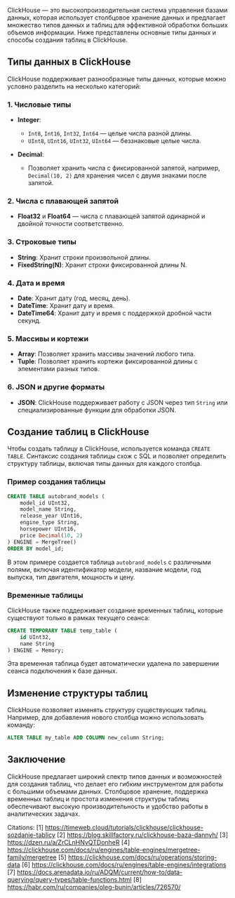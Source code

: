 ClickHouse — это высокопроизводительная система управления базами данных, которая использует столбцовое хранение данных и предлагает множество типов данных и таблиц для эффективной обработки больших объемов информации. Ниже представлены основные типы данных и способы создания таблиц в ClickHouse.

## Типы данных в ClickHouse

ClickHouse поддерживает разнообразные типы данных, которые можно условно разделить на несколько категорий:

### 1. Числовые типы

- **Integer**: 
  - `Int8`, `Int16`, `Int32`, `Int64` — целые числа разной длины.
  - `UInt8`, `UInt16`, `UInt32`, `UInt64` — беззнаковые целые числа.

- **Decimal**: 
  - Позволяет хранить числа с фиксированной запятой, например, `Decimal(10, 2)` для хранения чисел с двумя знаками после запятой.

### 2. Числа с плавающей запятой

- **Float32** и **Float64** — числа с плавающей запятой одинарной и двойной точности соответственно.

### 3. Строковые типы

- **String**: Хранит строки произвольной длины.
- **FixedString(N)**: Хранит строки фиксированной длины N.

### 4. Дата и время

- **Date**: Хранит дату (год, месяц, день).
- **DateTime**: Хранит дату и время.
- **DateTime64**: Хранит дату и время с поддержкой дробной части секунд.

### 5. Массивы и кортежи

- **Array**: Позволяет хранить массивы значений любого типа.
- **Tuple**: Позволяет хранить кортежи фиксированной длины с элементами разных типов.

### 6. JSON и другие форматы

- **JSON**: ClickHouse поддерживает работу с JSON через тип `String` или специализированные функции для обработки JSON.

## Создание таблиц в ClickHouse

Чтобы создать таблицу в ClickHouse, используется команда `CREATE TABLE`. Синтаксис создания таблицы схож с SQL и позволяет определить структуру таблицы, включая типы данных для каждого столбца.

### Пример создания таблицы

```sql
CREATE TABLE autobrand_models (
    model_id UInt32,
    model_name String,
    release_year UInt16,
    engine_type String,
    horsepower UInt16,
    price Decimal(10, 2)
) ENGINE = MergeTree()
ORDER BY model_id;
```

В этом примере создается таблица `autobrand_models` с различными полями, включая идентификатор модели, название модели, год выпуска, тип двигателя, мощность и цену.

### Временные таблицы

ClickHouse также поддерживает создание временных таблиц, которые существуют только в рамках текущего сеанса:

```sql
CREATE TEMPORARY TABLE temp_table (
    id UInt32,
    name String
) ENGINE = Memory;
```

Эта временная таблица будет автоматически удалена по завершении сеанса подключения к базе данных.

## Изменение структуры таблиц

ClickHouse позволяет изменять структуру существующих таблиц. Например, для добавления нового столбца можно использовать команду:

```sql
ALTER TABLE my_table ADD COLUMN new_column String;
```

## Заключение

ClickHouse предлагает широкий спектр типов данных и возможностей для создания таблиц, что делает его гибким инструментом для работы с большими объемами данных. Столбцовое хранение, поддержка временных таблиц и простота изменения структуры таблиц обеспечивают высокую производительность и удобство работы в аналитических задачах.

Citations:
[1] https://timeweb.cloud/tutorials/clickhouse/clickhouse-sozdanie-tablicy
[2] https://blog.skillfactory.ru/clickhouse-baza-dannyh/
[3] https://dzen.ru/a/ZrCLnHNvQTDonheR
[4] https://clickhouse.com/docs/ru/engines/table-engines/mergetree-family/mergetree
[5] https://clickhouse.com/docs/ru/operations/storing-data
[6] https://clickhouse.com/docs/ru/engines/table-engines/integrations
[7] https://docs.arenadata.io/ru/ADQM/current/how-to/data-querying/query-types/table-functions.html
[8] https://habr.com/ru/companies/oleg-bunin/articles/726570/